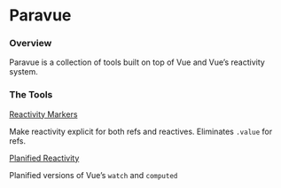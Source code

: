 # Paravue

### Overview

Paravue is a collection of tools built on top of Vue and Vue’s reactivity system.

### The Tools

[Reactivity Markers](https://www.notion.so/Reactivity-Markers-17fb2c4de8f845c48946be4221d3b1cc)

Make reactivity explicit for both refs and reactives.  Eliminates `.value` for refs.

[Planified Reactivity](https://www.notion.so/Planified-Reactivity-630e6b133191460b8c8c0f7ee2a69e22)

Planified versions of Vue’s `watch` and `computed`